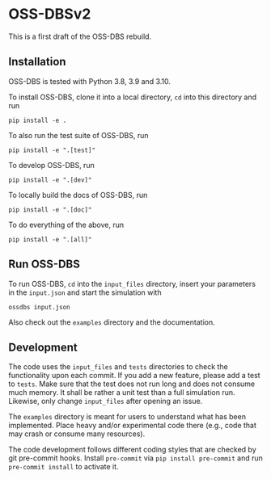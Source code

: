 OSS-DBSv2
=========

This is a first draft of the OSS-DBS rebuild.


Installation
------------

OSS-DBS is tested with Python 3.8, 3.9 and 3.10.

To install OSS-DBS, clone it into a local directory,
`cd` into this directory and run

```
pip install -e .
```

To also run the test suite of OSS-DBS, run

```
pip install -e ".[test]"
```

To develop OSS-DBS, run

```
pip install -e ".[dev]"
```

To locally build the docs of OSS-DBS, run

```
pip install -e ".[doc]"
```

To do everything of the above, run

```
pip install -e ".[all]"
```

Run OSS-DBS
-----------

To run OSS-DBS, `cd` into the `input_files` directory, insert your parameters in the `input.json` 
and start the simulation with

```
ossdbs input.json
```

Also check out the `examples` directory and the documentation.

Development
-----------

The code uses the `input_files` and `tests` directories to check the functionality
upon each commit. If you add a new feature, please add a test to `tests`.
Make sure that the test does not run long and does not consume much memory.
It shall be rather a unit test than a full simulation run.
Likewise, only change `input_files` after opening an issue.

The `examples` directory is meant for users to understand what has been implemented.
Place heavy and/or experimental code there (e.g., code that may crash or consume many resources).

The code development follows different coding styles that are checked
by git pre-commit hooks.
Install `pre-commit` via `pip install pre-commit` and run
`pre-commit install` to activate it. 
